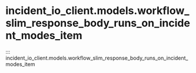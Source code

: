 # incident_io_client.models.workflow_slim_response_body_runs_on_incident_modes_item

::: incident_io_client.models.workflow_slim_response_body_runs_on_incident_modes_item
